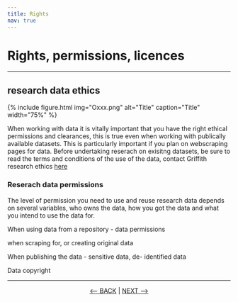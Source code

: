 ```yaml
---
title: Rights
nav: true
---
```

# Rights, permissions, licences

-----

## research data ethics

{% include figure.html img="Oxxx.png" alt="Title" caption="Title" width="75%" %}

When working with data it is vitally important that you have the right ethical permissions and clearances, this is true even when working with publically available datasets. This is particularly important if you plan on webscraping pages for data. Before undertaking reserach on exisitng datasets, be sure to read the terms and conditions of the use of the data, contact Griffith research ethics <a href='https://www.griffith.edu.au/research/research-services/research-ethics-integrity' target="_blank"> here <a/>  

### Reserach data permissions 

The level of permission you need to use and reuse research data depends on several variables, who owns the data, how you got the data and what you intend to use the data for. 

When using data from a repository - data permissions

when scraping for, or creating original data
 
  
When publishing the data - sensitive data,  de- identified data
  
Data copyright 
  
-----
  

<p align="center">
  <a href="https://griffithunilibrary.github.io/intro-text-mining-analysis/content/2-why.html"><-- BACK</a> |
  <a href="https://griffithunilibrary.github.io/intro-text-mining-analysis/content/4-build.html">NEXT --></a>
</p>

